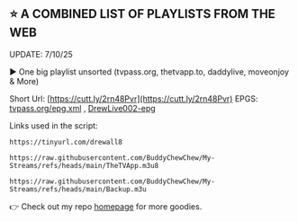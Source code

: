## ⭐ A COMBINED LIST OF PLAYLISTS FROM THE WEB

UPDATE: 7/10/25

▶️ One big playlist unsorted (tvpass.org, thetvapp.to, daddylive, moveonjoy & More)

Short Url: [https://cutt.ly/2rn48Pvr](https://cutt.ly/2rn48Pvr) EPGS: [tvpass.org/epg.xml](https://tvpass.org/epg.xml) , [DrewLive002-epg](https://tinyurl.com/DrewLive002-epg)

Links used in the script:

    https://tinyurl.com/drewall8
    
    https://raw.githubusercontent.com/BuddyChewChew/My-Streams/refs/heads/main/TheTVApp.m3u8
    
    https://raw.githubusercontent.com/BuddyChewChew/My-Streams/refs/heads/main/Backup.m3u

👉  Check out my repo [homepage](https://github.com/BuddyChewChew/My-Streams) for more goodies.
